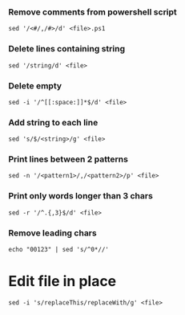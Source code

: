 ### Remove comments from powershell script
```
sed '/<#/,/#>/d' <file>.ps1
```

### Delete lines containing string
```
sed '/string/d' <file>
```

### Delete empty
```
sed -i '/^[[:space:]]*$/d' <file>
```

### Add string to each line
```
sed 's/$/<string>/g' <file>
```

### Print lines between 2 patterns
```
sed -n '/<pattern1>/,/<pattern2>/p' <file>
```

### Print only words longer than 3 chars
```
sed -r '/^.{,3}$/d' <file>
```

### Remove leading chars
```
echo "00123" | sed 's/^0*//'
```

# Edit file in place
```
sed -i 's/replaceThis/replaceWith/g' <file>
```

